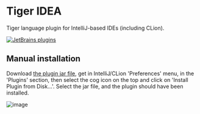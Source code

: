 # Tiger IDEA

Tiger language plugin for IntelliJ-based IDEs (including CLion).

[![JetBrains plugins](https://img.shields.io/jetbrains/plugin/v/18707-tiger-idea.svg)](https://plugins.jetbrains.com/plugin/18707-tiger-idea)

## Manual installation

Download [the plugin jar file](https://github.com/Litarvan/tiger-idea/releases/download/v1.0.2/tiger-idea-1.0.2.jar),
get in IntelliJ/CLion 'Preferences' menu, in the 'Plugins' section, then select the cog icon on the top and click on
'Install Plugin from Disk...'. Select the jar file, and the plugin should have been installed.

![image](https://user-images.githubusercontent.com/8712146/156230873-04e90fb6-e29d-4075-bb7c-36c1507154d8.png)
